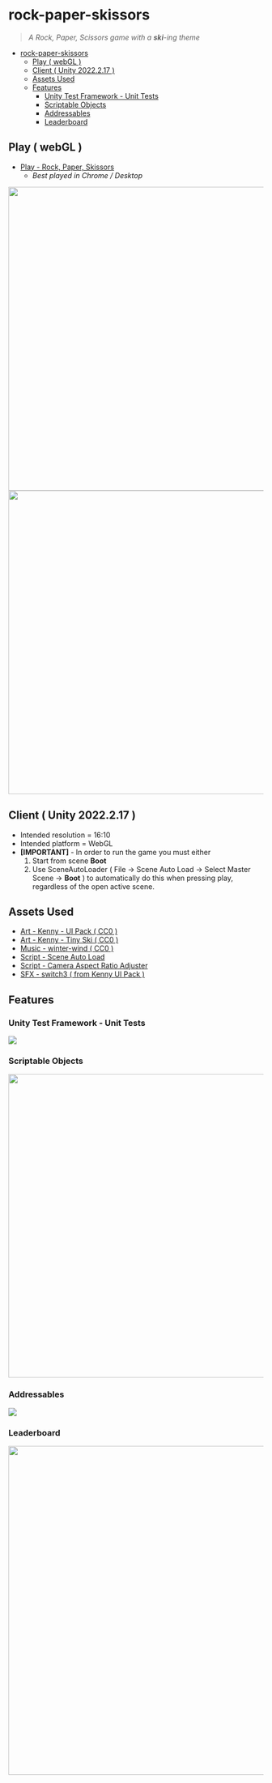# rock-paper-skissors
> *A Rock, Paper, Scissors game with a **ski**-ing theme*

- [rock-paper-skissors](#rock-paper-skissors)
  * [Play ( webGL )](#play---webgl--)
  * [Client ( Unity 2022.2.17 )](#client---unity-2022217--)
  * [Assets Used](#assets-used)
  * [Features](#features)
    + [Unity Test Framework - Unit Tests](#unity-test-framework---unit-tests)
    + [Scriptable Objects](#scriptable-objects)
    + [Addressables](#addressables)
    + [Leaderboard](#leaderboard)

## Play ( webGL )
- [Play - Rock, Paper, Skissors](https://www.balrajbasi.com/games/rock_paper_skissors/)
  - *Best played in Chrome / Desktop*

<img src="https://www.balrajbasi.com/gm/rps/github/rpsDemo1.gif" width="600px"/>
<img src="https://www.balrajbasi.com/gm/rps/github/rpsDemo2.gif" width="600px"/>

<br>

## Client ( Unity 2022.2.17 )
- Intended resolution = 16:10
- Intended platform = WebGL
- **[IMPORTANT]** - In order to run the game you must either
  1. Start from scene **Boot**
  2. Use SceneAutoLoader ( File -> Scene Auto Load -> Select Master Scene -> **Boot** ) to automatically do this when pressing play, regardless of the open active scene.

## Assets Used
- [Art - Kenny - UI Pack ( CC0 )](https://www.kenney.nl/assets/ui-pack)
- [Art - Kenny - Tiny Ski ( CC0 )](https://www.kenney.nl/assets/tiny-ski)
- [Music - winter-wind ( CC0 )](https://opengameart.org/content/winter-wind)
- [Script - Scene Auto Load](https://gist.github.com/GrfxGuru/285bc55a990706573d55957182e24c32)
- [Script - Camera Aspect Ratio Adjuster](http://gamedesigntheory.blogspot.com/2010/09/controlling-aspect-ratio-in-unity.html)
- [SFX - switch3 ( from Kenny UI Pack )](https://www.kenney.nl/assets/ui-pack)

## Features

### Unity Test Framework - Unit Tests
<img src="https://www.balrajbasi.com/gm/rps/github/test_framework.png"/>

### Scriptable Objects
<img src="https://www.balrajbasi.com/gm/rps/github/scriptable_objects.png" width="600px"/>

### Addressables
<img src="https://www.balrajbasi.com/gm/rps/github/addressables.png"/>

### Leaderboard
<img src="https://www.balrajbasi.com/gm/rps/github/leaderboard.png" width="650px"/>